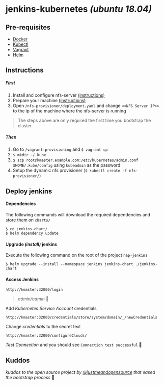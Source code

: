 # jenkins-kubernetes _(ubuntu 18.04)_

## Pre-requisites

* [Docker](https://docs.docker.com/install/linux/docker-ce/ubuntu/)
* [Kubectl](https://kubernetes.io/docs/tasks/tools/install-kubectl/#install-kubectl-on-linux)
* [Vagrant](https://linuxize.com/post/how-to-install-vagrant-on-ubuntu-18-04/)
* [Helm](https://helm.sh/docs/intro/install/#from-script)

## Instructions

##### First

1. Install and configure nfs-server [(instructions)](docs/nfs-server.md)
1. Prepare your machine [(instructions)](docs/k8s-cluster.md)
1. Open `/nfs-provisioner/deployment.yaml` and change `<<NFS Server IP>>` to the ip of the machine where the nfs-server is running

> The steps above are only required the first time you bootstrap the cluster

##### Then

1. Go to `/vagrant-provisioning` and `$ vagrant up`
1. `$ mkdir ~/.kube`
1. `$ scp root@kmaster.example.com:/etc/kubernetes/admin.conf $HOME/.kube/config` using `kubeadmin` as the password
1. Setup the dynamic nfs provisioner (`$ kubectl create -f nfs-provisioner/`)

## Deploy jenkins

#### Dependencies

The following commands will download the required dependencies and store them on `charts/`
```shell script
$ cd jenkins-chart/
$ helm dependency update
```

#### Upgrade _(install)_ jenkins

Execute the following command on the root of the project `nap-jenkins`
```shell script
$ helm upgrade --install --namespace jenkins jenkins-chart ./jenkins-chart
```

#### Access Jenkins

```text
http://kmaster:32000/login
```

> _admin/admin_ 🚨

Add _Kubernetes Service Account_ credentials
```text
http://kmaster:32000/credentials/store/system/domain/_/newCredentials
```

Change _credentials_ to the secret text
```text
http://kmaster:32000/configureClouds/
```

_Test Connection_ and you should see `Connection test successful` 🎉

## Kuddos

_kuddos to the open source project by [@justmeandopensource](https://github.com/justmeandopensource/kubernetes) that eased the bootstrap process_ 🙌
